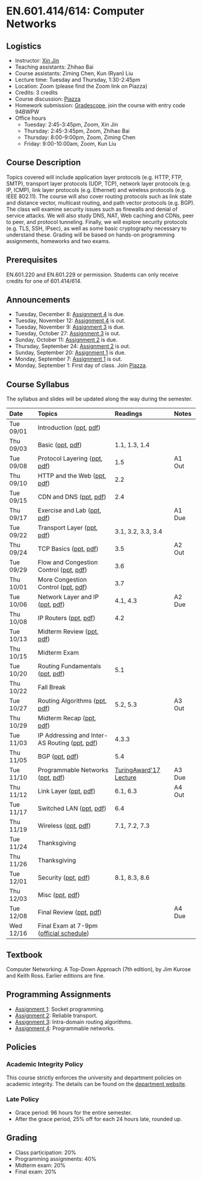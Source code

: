 # EN.601.414/614: Computer Networks

## Logistics

- Instructor: [Xin Jin](http://www.cs.jhu.edu/~xinjin/)
- Teaching assistants: Zhihao Bai
- Course assistants: Ziming Chen, Kun (Ryan) Liu
- Lecture time: Tuesday and Thursday, 1:30-2:45pm
- Location: Zoom (please find the Zoom link on Piazza)
- Credits: 3 credits
- Course discussion: [Piazza](https://piazza.com/jhu/fall2020/en601414614)
- Homework submission: [Gradescope](https://www.gradescope.com/), join the course with entry code 94BWPW
- Office hours
  - Tuesday: 2:45-3:45pm, Zoom, Xin Jin
  - Thursday: 2:45-3:45pm, Zoom, Zhihao Bai
  - Thursday: 8:00-9:00pm, Zoom, Ziming Chen
  - Friday: 9:00-10:00am, Zoom, Kun Liu

## Course Description

Topics covered will include application layer protocols (e.g. HTTP, FTP, SMTP), transport layer protocols (UDP, TCP), network layer protocols (e.g. IP, ICMP), link layer protocols (e.g. Ethernet) and wireless protocols (e.g. IEEE 802.11). The course will also cover routing protocols such as link state and distance vector, multicast routing, and path vector protocols (e.g. BGP). The class will examine security issues such as firewalls and denial of service attacks. We will also study DNS, NAT, Web caching and CDNs, peer to peer, and protocol tunneling. Finally, we will explore security protocols (e.g. TLS, SSH, IPsec), as well as some basic cryptography necessary to understand these. Grading will be based on hands-on programming assignments, homeworks and two exams.

## Prerequisites

EN.601.220 and EN.601.229 or permission. Students can only receive credits for one of 601.414/614.

## Announcements

- Tuesday, December 8: [Assignment 4](https://github.com/xinjin/course-net-assignment/tree/master/assignment4) is due.
- Tuesday, November 12: [Assignment 4](https://github.com/xinjin/course-net-assignment/tree/master/assignment4) is out.
- Tuesday, November 9: [Assignment 3](https://github.com/xinjin/course-net-assignment/tree/master/assignment3) is due.
- Tuesday, October 27: [Assignment 3](https://github.com/xinjin/course-net-assignment/tree/master/assignment3) is out.
- Sunday, October 11: [Assignment 2](https://github.com/xinjin/course-net-assignment/tree/master/assignment2) is due.
- Thursday, September 24: [Assignment 2](https://github.com/xinjin/course-net-assignment/tree/master/assignment2) is out.
- Sunday, September 20: [Assignment 1](https://github.com/xinjin/course-net-assignment/tree/master/assignment1) is due.
- Monday, September 7: [Assignment 1](https://github.com/xinjin/course-net-assignment/tree/master/assignment1) is out.
- Monday, September 1: First day of class. Join [Piazza](https://piazza.com/jhu/fall2020/en601414614).

## Course Syllabus

The syllabus and slides will be updated along the way during the semester.

| Date    | Topics  | Readings | Notes   |
| :------ | :------ | :------  | :------ |
| Tue 09/01 | Introduction ([ppt](slides/lec01_introduction.pptx), [pdf](slides/lec01_introduction.pdf)) | | |
| Thu 09/03 | Basic ([ppt](slides/lec02_basic.pptx), [pdf](slides/lec02_basic.pdf)) | 1.1, 1.3, 1.4 | |
| Tue 09/08 | Protocol Layering ([ppt](slides/lec03_layering.pptx), [pdf](slides/lec03_layering.pdf)) | 1.5 | A1 Out |
| Thu 09/10 | HTTP and the Web ([ppt](slides/lec04_web.pptx), [pdf](slides/lec04_web.pdf)) | 2.2 | |
| Tue 09/15 | CDN and DNS ([ppt](slides/lec05_cdn.pptx), [pdf](slides/lec05_cdn.pdf)) | 2.4 | |
| Thu 09/17 | Exercise and Lab ([ppt](slides/lab01.pptx), [pdf](slides/lab01.pdf)) | | A1 Due |
| Tue 09/22 | Transport Layer ([ppt](slides/lec06_transport.pptx), [pdf](slides/lec06_transport.pdf)) | 3.1, 3.2, 3.3, 3.4 | |
| Thu 09/24 | TCP Basics ([ppt](slides/lec07_tcp.pptx), [pdf](slides/lec07_tcp.pdf)) | 3.5 | A2 Out |
| Tue 09/29 | Flow and Congestion Control ([ppt](slides/lec08_flow_congestion.pptx), [pdf](slides/lec08_flow_congestion.pdf)) | 3.6 | |
| Thu 10/01 | More Congestion Control ([ppt](slides/lec09_congestion.pptx), [pdf](slides/lec09_congestion.pdf)) | 3.7 | |
| Tue 10/06 | Network Layer and IP ([ppt](slides/lec10_ip.pptx), [pdf](slides/lec10_ip.pdf)) | 4.1, 4.3 | A2 Due |
| Thu 10/08 | IP Routers ([ppt](slides/lec11_ip_router.pptx), [pdf](slides/lec11_ip_router.pdf))| 4.2 | |
| Tue 10/13 | Midterm Review ([ppt](slides/Midterm_review.pptx), [pdf](slides/Midterm_review.pdf)) | | |
| Thu 10/15 | Midterm Exam | | |
| Tue 10/20 | Routing Fundamentals ([ppt](slides/lec12_routing.pptx), [pdf](slides/lec12_routing.pdf)) | 5.1 | |
| Thu 10/22 | Fall Break | | |
| Tue 10/27 | Routing Algorithms ([ppt](slides/lec13_routing_algorithms.pptx), [pdf](slides/lec13_routing_algorithms.pdf)) | 5.2, 5.3 | A3 Out |
| Thu 10/29 | Midterm Recap ([ppt](slides/Midterm_recap.pptx), [pdf](slides/Midterm_recap.pdf)) | | |
| Tue 11/03 | IP Addressing and Inter-AS Routing ([ppt](slides/lec14_interdomain.pptx), [pdf](slides/lec14_interdomain.pdf)) | 4.3.3 | |
| Thu 11/05 | BGP ([ppt](slides/lec15_bgp.pptx), [pdf](slides/lec15_bgp.pdf)) | 5.4 | |
| Tue 11/10 | Programmable Networks ([ppt](slides/lec16_programmable.pptx), [pdf](slides/lec16_programmable.pdf)) | [TuringAward'17 Lecture](https://www.youtube.com/watch?v=3LVeEjsn8Ts) | A3 Due |
| Thu 11/12 | Link Layer ([ppt](slides/lec17_link.pptx), [pdf](slides/lec17_link.pdf)) | 6.1, 6.3 | A4 Out |
| Tue 11/17 | Switched LAN ([ppt](slides/lec18_LAN.pptx), [pdf](slides/lec18_LAN.pdf)) | 6.4 | |
| Thu 11/19 | Wireless ([ppt](slides/lec19_wireless.pptx), [pdf](slides/lec19_wireless.pdf)) | 7.1, 7.2, 7.3 | |
| Tue 11/24 | Thanksgiving | | |
| Thu 11/26 | Thanksgiving | | |
| Tue 12/01 | Security ([ppt](slides/lec20_security.pptx), [pdf](slides/lec20_security.pdf)) | 8.1, 8.3, 8.6 | |
| Thu 12/03 | Misc ([ppt](slides/lec21_misc.pptx), [pdf](slides/lec21_misc.pdf)) | | |
| Tue 12/08 | Final Review ([ppt](slides/Final_review.pptx), [pdf](slides/Final_review.pdf)) | | A4 Due |
| Wed 12/16 | Final Exam at 7-9pm ([official schedule](https://studentaffairs.jhu.edu/registrar/wp-content/uploads/sites/23/2020/09/Fall-2020-Final-Exam-Schedule-FINAL-9.30.pdf)) | | |

## Textbook

Computer Networking: A Top-Down Approach (7th edition), by Jim Kurose and Keith Ross. Earlier editions are fine.

## Programming Assignments

- [Assignment 1](https://github.com/xinjin/course-net-assignment/tree/master/assignment1): Socket programming.
- [Assignment 2](https://github.com/xinjin/course-net-assignment/tree/master/assignment2): Reliable transport.
- [Assignment 3](https://github.com/xinjin/course-net-assignment/tree/master/assignment3): Intra-domain routing algorithms.
- [Assignment 4](https://github.com/xinjin/course-net-assignment/tree/master/assignment4): Programmable networks.


## Policies

### Academic Integrity Policy

This course strictly enforces the university and department policies on academic integrity. The details can be found on the [department website](https://www.cs.jhu.edu/academic-integrity-code/).

### Late Policy

- Grace period: 96 hours for the entire semester.
- After the grace period, 25% off for each 24 hours late, rounded up.

## Grading

- Class participation: 20%
- Programming assignments: 40%
- Midterm exam: 20%
- Final exam: 20%
